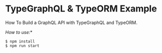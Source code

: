 # TypeGraphQL & TypeORM Example

How To Build a GraphQL API with TypeGraphQL and TypeORM.

*How to use:**

```
$ npm install
$ npm run start
```
